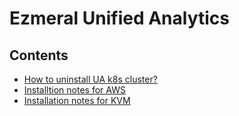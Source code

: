 # Ezmeral Unified Analytics
## Contents
- [How to uninstall UA k8s cluster?](uninstall/ua_cluster)
- [Installtion notes for AWS](install/aws)
- [Installation notes for KVM](install/kvm)